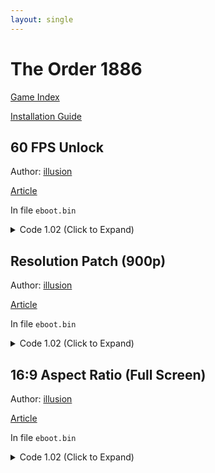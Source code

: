 ```yaml
---
layout: single
---
```


# The Order 1886

[Game Index](/patch/#ps4)

[Installation Guide](https://illusion0001.github.io/install-instructions/)

## 60 FPS Unlock

Author: [illusion](https://twitter.com/illusion0002)

[Article](https://illusion0001.github.io/patches/2021/06/27/oodle-res-framerate-patches/)

In file `eboot.bin`

<details>
<summary>Code 1.02 (Click to Expand)</summary>

{% highlight yml %}
- game: "The Order 1886"
  app_ver: "01.02"
  patch_ver: "1.0"
  name: "60 FPS Unlock"
  author: "illusion"
  note:
  arch: generic_orbis
  enabled: False # Todo: move this to a separate file
  patch_list:
        - [ bytes, 0x4547C4, "01" ]
        # screen flip mode
        # 0x87C1F7 # dword valid are 1-6
                # see notes below

        # notes
        # according to the from gpcs4
        # https://github.com/Inori/GPCS4/blob/2cb81156a1a1fd914a46fbd99cecddd6f93e7dfd/GPCS4/SceModules/SceVideoOut/sce_videoout_types.h#L115-L123
        # mode 2 is pretty much flip as soon as possible, or vsync off with eye sore screen tearing
        # default is 3 which i guess is double buffered vsync
        # it would be good if triple buffering worked here
        # as it allows for 40-60 fps and not hard locking to 30-40 all the time
        # on base hw.
        # r13d loads into edx, which i think is param for SubmitFlip.
{% endhighlight %}

</details>

## Resolution Patch (900p)

Author: [illusion](https://twitter.com/illusion0002)

[Article](https://illusion0001.github.io/patches/2021/06/27/oodle-res-framerate-patches/)

In file `eboot.bin`

<details>
<summary>Code 1.02 (Click to Expand)</summary>

{% highlight yml %}
- game: "The Order 1886"
  app_ver: "01.02"
  patch_ver: "1.0"
  name: "Resolution Patch (900p)"
  author: "illusion"
  note:
  arch: generic_orbis
  enabled: False # Todo: move this to a separate file
  patch_list:
        - [ bytes, 0x450EF5, "75" ]
        - [ bytes, 0x450EFD, "40 06 00 00" ]
        - [ bytes, 0x450F07, "84 03 00 00" ]
{% endhighlight %}

</details>

## 16:9 Aspect Ratio (Full Screen)

Author: [illusion](https://twitter.com/illusion0002)

[Article](https://illusion0001.github.io/patches/2021/06/27/oodle-res-framerate-patches/)

In file `eboot.bin`

<details>
<summary>Code 1.02 (Click to Expand)</summary>

{% highlight yml %}
- game: "The Order 1886"
  app_ver: "01.02"
  patch_ver: "1.0"
  name: "16:9 Aspect Ratio (Full Screen)"
  author: "illusion"
  note: "\nNative 1080p will cause visual issues, 900p or below must be used.\n720p doesn't need additional changes."
  arch: generic_orbis
  enabled: False # Todo: move this to a separate file
  patch_list:
        - [ bytes, 0x450E8C, "39 8E E3 3F" ]
{% endhighlight %}

</details>
